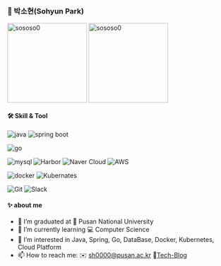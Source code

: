 <div>
  
### 🌱 박소현(Sohyun Park)    
<div style="display: flex, height:180px">
 <img align="center" src="https://github-readme-stats.vercel.app/api?username=sososo0&show_icons=true&locale=en" alt="sososo0" style="height:180px"  />  
  <img align="center" align="center" style="height:180px"  src="https://github-readme-stats.vercel.app/api/top-langs?username=sososo0&show_icons=true&locale=en&layout=compact" alt="sososo0" /> 

</div>

#### 🛠 Skill & Tool  

![java](https://img.shields.io/badge/-Java-ED8B00?style=flat-square&logo=java&logoColor=white)
![spring boot](https://img.shields.io/badge/Spring%20boot-6DB33F?style=flat-square&logo=springboot&logoColor=white)

![go](https://img.shields.io/badge/-Go-00D9ED?style=flat-square&logo=go&logoColor=white)

![mysql](https://img.shields.io/badge/MySQL-005C84?style=flat-square&logo=mysql&logoColor=white)
![Harbor](https://img.shields.io/badge/Harbor-DC382D?style=flat-square&logo=Harbor&logoColor=white)
![Naver Cloud](https://img.shields.io/badge/NAVER%20Cloud-03C75A?style=flat-square&logo=naver&logoColor=white)
![AWS](https://img.shields.io/badge/AWS-FF9900?style=flat-square&logo=amazonec2&logoColor=white)

![docker](https://img.shields.io/badge/Docker-2496ED?style=flat-square&logo=docker&logoColor=white)
![Kubernates](https://img.shields.io/badge/KUBERNETES-326CE5?style=flat-square&logo=Kubernetes&logoColor=white)

![Git](https://img.shields.io/badge/Git-F05032?style=flat-square&logo=Git&logoColor=white)
![Slack](https://img.shields.io/badge/Slack-4A154B?style=flat-square&logo=Slack&logoColor=white) 
 
#### ✨ about me

- 🔭 I’m graduated at 🏫 Pusan National University
- 🌱 I’m currently learning 💻 Computer Science
- 🤔 I’m interested in Java, Spring, Go, DataBase, Docker, Kubernetes, Cloud Platform
- 📫 How to reach me: ✉️ sh0000@pusan.ac.kr 📝[Tech-Blog](https://sososo-cs.tistory.com/)

</div>

<!--
**sososo0/sososo0** is a ✨ _special_ ✨ repository because its `README.md` (this file) appears on your GitHub profile.

Here are some ideas to get you started:

- 🔭 I’m currently working on ...
- 🌱 I’m currently learning ...
- 👯 I’m looking to collaborate on ...
- 🤔 I’m looking for help with ...
- 💬 Ask me about ...
- 📫 How to reach me: ...
- 😄 Pronouns: ...
- ⚡ Fun fact: ...
-->

